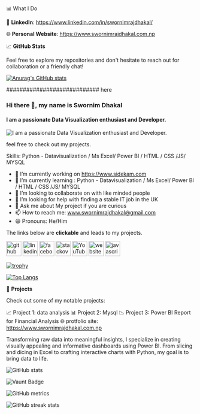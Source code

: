 





📊 What I Do





💼 **LinkedIn**: https://www.linkedin.com/in/swornimrajdhakal/


🌐 **Personal Website**:  https://www.swornimrajdhakal.com.np


📈 **GitHub Stats**


Feel free to explore my repositories and don't hesitate to reach out for collaboration or a friendly chat!

[![Anurag's GitHub stats](https://github-readme-stats.vercel.app/api?username=SwornimRajDhakal)](https://github.com/anuraghazra/github-readme-stats)




############################ here 

### Hi there 👋, my name is Swornim Dhakal
#### I am a passionate Data Visualization enthusiast and Developer.
![I am a passionate Data Visualization enthusiast and Developer.](https://arturssmirnovs.github.io/github-profile-readme-generator/images/banner.png)

feel free to check out my projects.

Skills: Python - Datavisualization / Ms Excel/ Power BI / HTML / CSS /JS/ MYSQL

- 🔭 I’m currently working on https://www.sidekam.com 
- 🌱 I’m currently learning : Python - Datavisualization / Ms Excel/ Power BI / HTML / CSS /JS/ MYSQL 
- 👯 I’m looking to collaborate on with like minded people 
- 🤔 I’m looking for help with finding a stable IT job in the UK 
- 💬 Ask me about My project if you are curious 
- 📫 How to reach me: www.swornimrajdhakal@gmail.com 
- 😄 Pronouns: He/Him 

The links below are **clickable** and leads to my projects.

[<img src='https://cdn.jsdelivr.net/npm/simple-icons@3.0.1/icons/github.svg' alt='github' height='40'>](https://github.com/https://github.com/SwornimRajDhakal)  [<img src='https://cdn.jsdelivr.net/npm/simple-icons@3.0.1/icons/linkedin.svg' alt='linkedin' height='40'>](https://www.linkedin.com/in/https://www.linkedin.com/in/swornimrajdhakal//)  [<img src='https://cdn.jsdelivr.net/npm/simple-icons@3.0.1/icons/facebook.svg' alt='facebook' height='40'>](https://www.facebook.com/https://www.facebook.com/sidekam/)  [<img src='https://cdn.jsdelivr.net/npm/simple-icons@3.0.1/icons/stackoverflow.svg' alt='stackoverflow' height='40'>](https://stackoverflow.com/users/https://stackoverflow.com/users/14188307/swornim-raj-dhakal)  [<img src='https://cdn.jsdelivr.net/npm/simple-icons@3.0.1/icons/youtube.svg' alt='YouTube' height='40'>](https://www.youtube.com/channel/https://www.youtube.com/@sidekam8412)  [<img src='https://cdn.jsdelivr.net/npm/simple-icons@3.0.1/icons/icloud.svg' alt='website' height='40'>](https://www.swornimrajdhakal.com.np)  [<img src='https://cdn.jsdelivr.net/npm/simple-icons@3.0.1/icons/javascript.svg' alt='javascript' height='40'>](https://www.sidekam.com)  

[![trophy](https://github-profile-trophy.vercel.app/?username=https://github.com/SwornimRajDhakal)](https://github.com/ryo-ma/github-profile-trophy)

[![Top Langs](https://github-readme-stats.vercel.app/api/top-langs/?username=https://github.com/SwornimRajDhakal)](https://github.com/anuraghazra/github-readme-stats)

🚀 **Projects**

Check out some of my notable projects:

📈 Project 1: data analysis
📊 Project 2: Mysql 
📉 Project 3: Power BI Report for Financial Analysis
🌐 protfolio site: https://www.swornimrajdhakal.com.np



Transforming raw data into meaningful insights, I specialize in creating visually appealing and informative dashboards using Power BI. From slicing and dicing in Excel to crafting interactive charts with Python, my goal is to bring data to life.

![GitHub stats](https://github-readme-stats.vercel.app/api?username=https://github.com/SwornimRajDhakal&show_icons=true)  

![Vaunt Badge](https://api.vaunt.dev/v1/github/entities/https://github.com/SwornimRajDhakal/contributions?format=svg&private=false)  

![GitHub metrics](https://metrics.lecoq.io/https://github.com/SwornimRajDhakal)  

![GitHub streak stats](https://streak-stats.demolab.com/?user=https://github.com/SwornimRajDhakal)  


